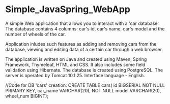 # Simple_JavaSpring_WebApp

A simple Web application that allows you to interact with a 'car database'. The database contains 4 columns: car's id, car's name, car's model and the number of wheels of the car.

Application inludes such features as adding and removing cars from the database, viewing and editing data of a certain car through a web browser.

The application is written on Java and created using Maven, Spring Framework, Thymeleaf, HTML and CSS. It also includes some field validation using Hibernate.
The database is created using PostgreSQL. The server is operated by Tomcat 10.1.25.
Interface language - English.

//Code for DB 'cars' creation:
CREATE TABLE cars(
id BIGSERIAL NOT NULL PRIMARY KEY,
car_name VARCHAR(20), NOT NULL
model VARCHAR(20),
wheel_num BIGINT);
